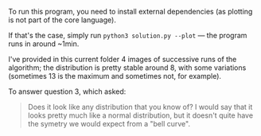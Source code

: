 To run this program, you need to install external dependencies (as plotting is not part of the core language).

If that's the case, simply run `python3 solution.py --plot` — the program runs in around ~1min.

I've provided in this current folder 4 images of successive runs of the algorithm; the distribution is pretty stable around 8, with some variations (sometimes 13 is the maximum and sometimes not, for example).

To answer question 3, which asked:
> Does it look like any distribution that you know of?
I would say that it looks pretty much like a normal distribution, but it doesn't quite have the symetry we would expect from a "bell curve".
